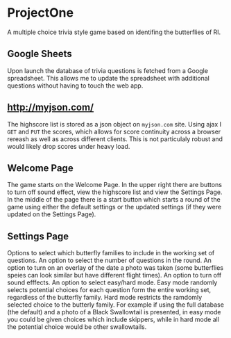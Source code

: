 # ProjectOne

A multiple choice trivia style game based on identifing the butterflies of RI.

## Google Sheets

Upon launch the database of trivia questions is fetched from a Google spreadsheet. This allows me to update the spreadsheet
with additional questions without having to touch the web app.

## http://myjson.com/

The highscore list is stored as a json object on `myjson.com` site. Using ajax I `GET` and `PUT` the scores, which allows
for score continuity across a browser rereash as well as across different clients. This is not particulaly robust and would
likely drop scores under heavy load.

## Welcome Page

The game starts on the Welcome Page. In the upper right there are buttons to turn off sound effect, view the highscore
list and view the Settings Page. In the middle of the page there is a start button which starts a round of the game using
either the default settings or the updated settings (if they were updated on the Settings Page).

## Settings Page

Options to select which butterfly families to include in the working set of questions. An option to select the number of
questions in the round. An option to turn on an overlay of the date a photo was taken (some butterflies speies can look
similar but have different flight times). An option to turn off sound efffects. An option to select easy/hard mode. Easy mode
randomly selects potential choices for each question form the entire working set, regardless of the butterfly family. Hard mode
restricts the ramdomly selected choice to the butterly family. For example if using the full database (the default) and a photo of
a Black Swallowtail is presented, in easy mode you could be given choices which include skippers, while in hard mode all the
potential choice would be other swallowtails.
